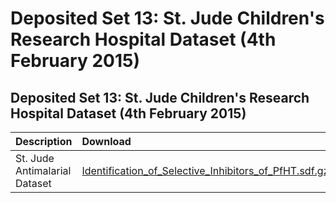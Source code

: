 # Deposited Set 13: St. Jude Children's Research Hospital Dataset \(4th February 2015\)

## Deposited Set 13: St. Jude Children's Research Hospital Dataset \(4th February 2015\)

| Description | Download |
| :--- | :--- |
| St. Jude Antimalarial Dataset | [Identification\_of\_Selective\_Inhibitors\_of\_PfHT.sdf.gz](https://ftp.ebi.ac.uk/pub/databases/chembl/ChEMBLNTD/set13_stjude/Identification_of_Selective_Inhibitors_of_PfHT.sdf.gz) |

